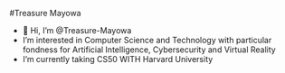 #Treasure Mayowa
- 👋 Hi, I’m @Treasure-Mayowa
-  I’m interested in Computer Science and Technology with particular fondness for Artificial Intelligence, Cybersecurity and Virtual Reality
-  I’m currently taking CS50 WITH Harvard University


